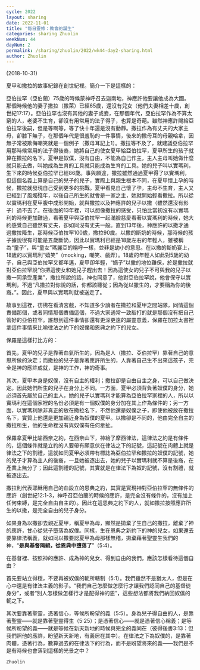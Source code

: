 ```yaml
---
cycle: 2022
layout: sharing
date: 2022-11-01
title: "每日靈修：教會的誕生"
categories: sharing Zhuolin
weekNum: 44
dayNum: 2
permalink: /sharing/zhuolin/2022/wk44-day2-sharing.html
author: Zhuolin
---
```

(2018-10-31)

夏甲和撒拉的故事紀錄在創世紀裡。簡介一下是這樣的：

亞伯拉罕（亞伯蘭）75歲的時候蒙神呼召去迦南地，神應許他要讓他成為大國。那個時候他的妻子撒拉（撒萊）已經65歲，還沒有兒女（他們夫妻相差十歲，創世紀17:17）。亞伯拉罕也沒有其他的妻子或妾，在那個年代，亞伯拉罕作為不算太窮的人，老婆不生育，卻沒有用常用的法子得子，也算是奇葩。雖然神應許賜給亞伯拉罕後嗣，但是等啊等，等了快十年還是沒有動靜。撒拉作為有丈夫的大家主母，卻膝下無子，在那個年代是很羞恥的一件事情，後來的撒母耳的母親哈拿，因無子常被欺侮嘲笑就是一個例子（撒母耳記上1）。撒拉等不及了，就建議亞伯拉罕用那時候常用的法子得後裔，她將自己的使女夏甲給亞伯拉罕，夏甲所生的孩子就算在撒拉的名下。夏甲是奴僕，沒有自由，不能為自己作主，主人主母叫她做什麼就只能去做，叫她成為生育的工具就只能成為生育的工具。她的兒子叫以實瑪利，生下來的時候亞伯拉罕已經86歲。事與願違，撒拉雖然通過夏甲得了以實瑪利，但這個名義上算是自己的兒子的兒子，實際上與親生根本不同，在夏甲懷上孕的時候，撒拉就發現自己受到更多的挑戰。夏甲看見自己懷了孕，主母不生育，主人又已經到了風燭殘年，以後自己所生的就會是一家之主，她就開始輕看撒拉。所以從以實瑪利在夏甲腹中成形開始，就與撒拉以及神應許的兒子以撒（雖然還沒有影子）過不去了。在後面的13年裡，可以想像撒拉的感受，只怕比當初沒有以實瑪利的時候更加難過，看著夏甲與亞伯拉罕一起滿臉慈愛看著以實瑪利的時候，她大約感覺自己雖然有丈夫，卻如同沒有丈夫一般。直到13年後，神應許的以撒才通過撒拉降生，那時候亞伯拉罕100歲，撒拉90歲。以撒的斷奶的時候，那時候的孩子據說很有可能是五歲斷奶，因此以實瑪利已經是18歲左右的年輕人，雖被稱為“童子”，與“童女”瑪麗亞的稱呼一樣，並非是幼小的意思。在以撒的斷奶宴上，18歲的以實瑪利“嬉笑”（mocking，嘲笑、戲弄）。18歲的年輕人如此對5歲的幼子，自己與亞伯拉罕又都年邁，夏甲卻年輕，“嫡子”以撒的地位難保，於是撒拉就對亞伯拉罕說“你把這使女和她兒子趕出去！因為這使女的兒子不可與我的兒子以撒一同承受產業”，撒拉所說的話，神也同意了，他對亞伯拉罕說，他會保守以實瑪利，不過“凡撒拉對你說的話，你都該聽從；因為從以撒生的，才要稱為你的後裔。”。因此，夏甲與以實瑪利就被送走了。

故事到這裡，彷彿在看清宮戲，不知道多少讀者在撒拉和夏甲之間站隊，同情這個責備那個，或者同情那個責備這個，不過大家通常一致敲打的就是那個沒有把自己管好的亞伯拉罕。誰想到這件事情卻還有更深更遠的屬靈意義，保羅在加拉太書裡拿這件事情來比喻律法之約下的奴僕和恩典之約下的兒女。

保羅是這樣打比方的：

首先，夏甲的兒子是靠著血氣所生的，因為是人（撒拉、亞伯拉罕）靠著自己的意思所做的決定；而撒拉的兒子是靠著應許所生的，人靠著自己生不出來這孩子，完全是神的應許成就，是神的工作，神的奇事。

其次，夏甲本身是奴僕，沒有自主的權利；撒拉卻是自由自主之身，可以自己做決定。因此她們所生的兒子在身分上不同。一方面，夏甲必須背負著奴僕的身分，她必須首先屬於自己的主人，她的兒子以實瑪利才能算為亞伯拉罕家裡的人，所以以實瑪利在這個家裡的名份必須是有一個奴僕的身分加在其上作為條件的；另一方面，以實瑪利除非真正的放在撒拉名下，不然他還是奴僕之子，即使他被放在撒拉名下，實質上他還是更加親近身為奴僕的夏甲。以撒卻是不同的，他由完全自主的撒拉所生，他的生命裡沒有與奴僕有任何牽扯。

保羅拿夏甲比喻西奈之約，在西奈山下，神給了摩西律法，這律法之約是有條件的，這個條件就是立約的人要帶有願意伏在律法之下的記號，這記號在肉體上就是律法之下的割禮，這就如同夏甲必須帶有標誌為亞伯拉罕和撒拉的奴僕的記號，她的兒子才算為主人的後裔，一旦她被逐出去，她的兒子以實瑪利就不算是後裔，在產業上無分了；因此這割禮的記號，其實就是在律法下為奴的記號，沒有割禮，就被逐出去。

撒拉則代表耶穌用自己的血設立的恩典之約，其實是實現神對亞伯拉罕的無條件的應許（創世紀12:1-3，神呼召亞伯蘭的時候的應許，是完全沒有條件的，沒有加上任何束縛，是完全自由自主的）。因此在這恩典之約下的人，就如撒拉按照應許所生的以撒，是完全自由的兒子身分。

如果身為以撒卻去親近夏甲，稱夏甲為母，顯然是拋棄了生自己的撒拉，離棄了神的應許，甘心從兒子墮落為奴僕。同樣，生在恩典之新約下的神的兒女，如果還去要靠律法稱義，就如同以撒要認夏甲為母那樣無稽，拋棄藉著聖靈生我們的神，“**是與基督隔絕，從恩典中墮落了**”（5:4）。

在基督裡、按照神的應許、成為神的兒女、得到自由的我們，應該怎樣看待這個自由？

首先要站立得穩，不要再被奴僕的軛所轄制（5:1）。我們雖然不是猶太人，但是在心中還是有律法主義的影子。“我們自己怎麼做怎麼行才讓我們認同自己的基督徒身分”，或者“別人怎樣做怎樣行才是配得神的恩”，這些想法都將我們納回奴僕的軛之下。

其次要靠著聖靈，憑著信心，等候所盼望的義（5:5）。身為兒子得自由的人，是靠著聖靈——就是靠著聖靈得生（5:25）；是憑著信心——就是憑著信心稱義；是等候所盼望的義——就是等候在新天新地的時候與完全的義同在（彼得後書3:13：但我們照他的應許，盼望新天新地，有義居在其中）。在律法之下為奴僕的，是靠著肉體，憑著行為，數算過去的在律法下的行為，而不是盼望將來的義——我們是不是有時候也會落到這樣的光景之中？

`Zhuolin`
